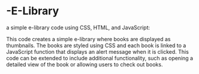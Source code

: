 # -E-Library
a simple e-library code using CSS, HTML, and JavaScript:

This code creates a simple e-library where books are displayed as thumbnails. The books are styled using CSS and each book is linked to a JavaScript function that displays an alert message when it is clicked. This code can be extended to include additional functionality, such as opening a detailed view of the book or allowing users to check out books.
